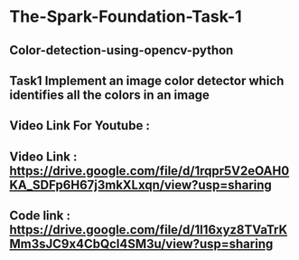 # The-Spark-Foundation-Task-1
## Color-detection-using-opencv-python
## Task1 Implement an image color detector which identifies all the colors in an image
## Video Link For Youtube :
## Video Link : https://drive.google.com/file/d/1rqpr5V2eOAH0KA_SDFp6H67j3mkXLxqn/view?usp=sharing
## Code link : https://drive.google.com/file/d/1I16xyz8TVaTrKMm3sJC9x4CbQcl4SM3u/view?usp=sharing
